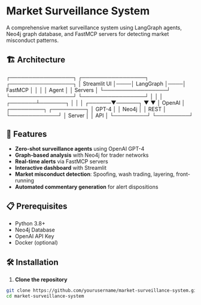 # Market Surveillance System

A comprehensive market surveillance system using LangGraph agents, Neo4j graph database, and FastMCP servers for detecting market misconduct patterns.

## 🏗️ Architecture
┌─────────────────┐ ┌─────────────────┐ ┌─────────────────┐ │ Streamlit UI │────│ LangGraph │────│ FastMCP │ │ │ │ Agent │ │ Servers │ └─────────────────┘ └─────────────────┘ └─────────────────┘ │ │ │ ┌───────┴───────┐ │ │ │ ┌──────▼──────┐ ▼ ▼ │ OpenAI │ ┌─────────┐ ┌─────────┐ │ GPT-4 │ │ Neo4j │ │ REST │ └─────────────┘ │ Server │ │ API │ └─────────┘ └─────────┘


## 🚀 Features

- **Zero-shot surveillance agents** using OpenAI GPT-4
- **Graph-based analysis** with Neo4j for trader networks
- **Real-time alerts** via FastMCP servers
- **Interactive dashboard** with Streamlit
- **Market misconduct detection**: Spoofing, wash trading, layering, front-running
- **Automated commentary generation** for alert dispositions

## 📋 Prerequisites

- Python 3.8+
- Neo4j Database
- OpenAI API Key
- Docker (optional)

## 🛠️ Installation

1. **Clone the repository**
```bash
git clone https://github.com/yourusername/market-surveillance-system.git
cd market-surveillance-system